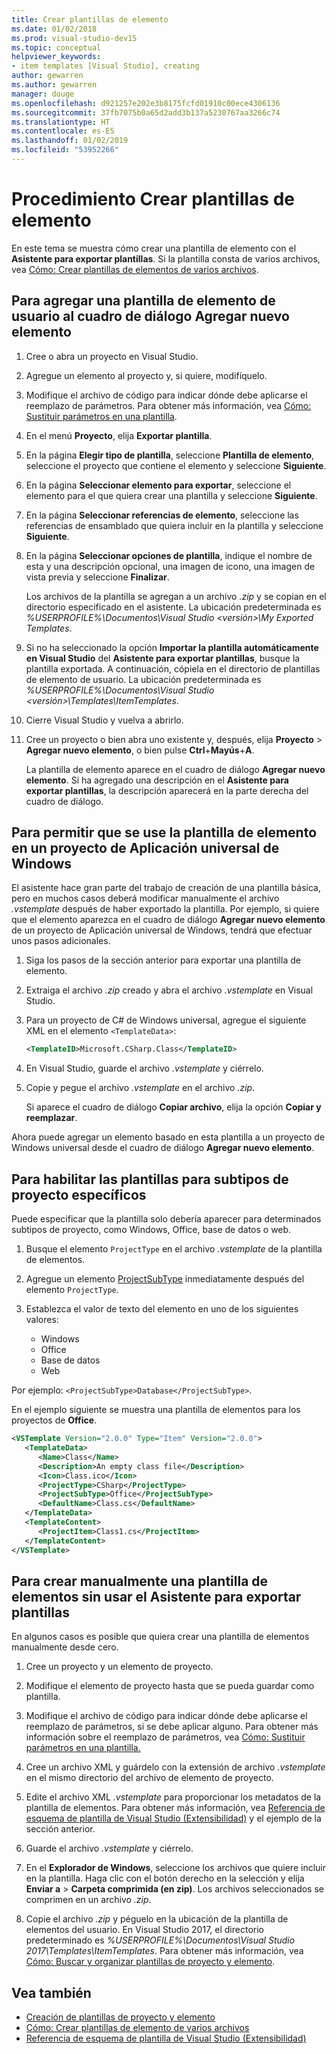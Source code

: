 ```yaml
---
title: Crear plantillas de elemento
ms.date: 01/02/2018
ms.prod: visual-studio-dev15
ms.topic: conceptual
helpviewer_keywords:
- item templates [Visual Studio], creating
author: gewarren
ms.author: gewarren
manager: douge
ms.openlocfilehash: d921257e202e3b8175fcfd01910c00ece4306136
ms.sourcegitcommit: 37fb7075b0a65d2add3b137a5230767aa3266c74
ms.translationtype: HT
ms.contentlocale: es-ES
ms.lasthandoff: 01/02/2019
ms.locfileid: "53952266"
---
```

# <a name="how-to-create-item-templates"></a>Procedimiento Crear plantillas de elemento

En este tema se muestra cómo crear una plantilla de elemento con el **Asistente para exportar plantillas**. Si la plantilla consta de varios archivos, vea [Cómo: Crear plantillas de elementos de varios archivos](../ide/how-to-create-multi-file-item-templates.md).

## <a name="to-add-a-user-item-template-to-the-add-new-item-dialog-box"></a>Para agregar una plantilla de elemento de usuario al cuadro de diálogo Agregar nuevo elemento

1. Cree o abra un proyecto en Visual Studio.

1. Agregue un elemento al proyecto y, si quiere, modifíquelo.

1. Modifique el archivo de código para indicar dónde debe aplicarse el reemplazo de parámetros. Para obtener más información, vea [Cómo: Sustituir parámetros en una plantilla](../ide/how-to-substitute-parameters-in-a-template.md).

1. En el menú **Proyecto**, elija **Exportar plantilla**.

1. En la página **Elegir tipo de plantilla**, seleccione **Plantilla de elemento**, seleccione el proyecto que contiene el elemento y seleccione **Siguiente**.

1. En la página **Seleccionar elemento para exportar**, seleccione el elemento para el que quiera crear una plantilla y seleccione **Siguiente**.

1. En la página **Seleccionar referencias de elemento**, seleccione las referencias de ensamblado que quiera incluir en la plantilla y seleccione **Siguiente**.

1. En la página **Seleccionar opciones de plantilla**, indique el nombre de esta y una descripción opcional, una imagen de icono, una imagen de vista previa y seleccione **Finalizar**.

    Los archivos de la plantilla se agregan a un archivo *.zip* y se copian en el directorio especificado en el asistente. La ubicación predeterminada es *%USERPROFILE%\Documentos\Visual Studio \<versión\>\My Exported Templates*.

1. Si no ha seleccionado la opción **Importar la plantilla automáticamente en Visual Studio** del **Asistente para exportar plantillas**, busque la plantilla exportada. A continuación, cópiela en el directorio de plantillas de elemento de usuario. La ubicación predeterminada es *%USERPROFILE%\Documentos\Visual Studio \<versión\>\Templates\ItemTemplates*.

1. Cierre Visual Studio y vuelva a abrirlo.

1. Cree un proyecto o bien abra uno existente y, después, elija **Proyecto** > **Agregar nuevo elemento**, o bien pulse **Ctrl**+**Mayús**+**A**.

   La plantilla de elemento aparece en el cuadro de diálogo **Agregar nuevo elemento**. Si ha agregado una descripción en el **Asistente para exportar plantillas**, la descripción aparecerá en la parte derecha del cuadro de diálogo.

## <a name="to-enable-the-item-template-to-be-used-in-a-universal-windows-app-project"></a>Para permitir que se use la plantilla de elemento en un proyecto de Aplicación universal de Windows

El asistente hace gran parte del trabajo de creación de una plantilla básica, pero en muchos casos deberá modificar manualmente el archivo *.vstemplate* después de haber exportado la plantilla. Por ejemplo, si quiere que el elemento aparezca en el cuadro de diálogo **Agregar nuevo elemento** de un proyecto de Aplicación universal de Windows, tendrá que efectuar unos pasos adicionales.

1. Siga los pasos de la sección anterior para exportar una plantilla de elemento.

1. Extraiga el archivo *.zip* creado y abra el archivo *.vstemplate* en Visual Studio.

1. Para un proyecto de C# de Windows universal, agregue el siguiente XML en el elemento `<TemplateData>`:

   ```xml
   <TemplateID>Microsoft.CSharp.Class</TemplateID>
   ```

1. En Visual Studio, guarde el archivo *.vstemplate* y ciérrelo.

1. Copie y pegue el archivo *.vstemplate* en el archivo *.zip*.

     Si aparece el cuadro de diálogo **Copiar archivo**, elija la opción **Copiar y reemplazar**.

Ahora puede agregar un elemento basado en esta plantilla a un proyecto de Windows universal desde el cuadro de diálogo **Agregar nuevo elemento**.

## <a name="to-enable-templates-for-specific-project-subtypes"></a>Para habilitar las plantillas para subtipos de proyecto específicos

Puede especificar que la plantilla solo debería aparecer para determinados subtipos de proyecto, como Windows, Office, base de datos o web.

1. Busque el elemento `ProjectType` en el archivo *.vstemplate* de la plantilla de elementos.

1. Agregue un elemento [ProjectSubType](../extensibility/projectsubtype-element-visual-studio-templates.md) inmediatamente después del elemento `ProjectType`.

1. Establezca el valor de texto del elemento en uno de los siguientes valores:

    - Windows
    - Office
    - Base de datos
    - Web

Por ejemplo: `<ProjectSubType>Database</ProjectSubType>`.

En el ejemplo siguiente se muestra una plantilla de elementos para los proyectos de **Office**.

```xml
<VSTemplate Version="2.0.0" Type="Item" Version="2.0.0">
   <TemplateData>
      <Name>Class</Name>
      <Description>An empty class file</Description>
      <Icon>Class.ico</Icon>
      <ProjectType>CSharp</ProjectType>
      <ProjectSubType>Office</ProjectSubType>
      <DefaultName>Class.cs</DefaultName>
   </TemplateData>
   <TemplateContent>
      <ProjectItem>Class1.cs</ProjectItem>
   </TemplateContent>
</VSTemplate>
```

## <a name="to-manually-create-an-item-template-without-using-the-export-template-wizard"></a>Para crear manualmente una plantilla de elementos sin usar el Asistente para exportar plantillas

En algunos casos es posible que quiera crear una plantilla de elementos manualmente desde cero.

1. Cree un proyecto y un elemento de proyecto.

1. Modifique el elemento de proyecto hasta que se pueda guardar como plantilla.

1. Modifique el archivo de código para indicar dónde debe aplicarse el reemplazo de parámetros, si se debe aplicar alguno. Para obtener más información sobre el reemplazo de parámetros, vea [Cómo: Sustituir parámetros en una plantilla.](../ide/how-to-substitute-parameters-in-a-template.md)

1. Cree un archivo XML y guárdelo con la extensión de archivo *.vstemplate* en el mismo directorio del archivo de elemento de proyecto.

1. Edite el archivo XML *.vstemplate* para proporcionar los metadatos de la plantilla de elementos. Para obtener más información, vea [Referencia de esquema de plantilla de Visual Studio (Extensibilidad)](../extensibility/visual-studio-template-schema-reference.md) y el ejemplo de la sección anterior.

1. Guarde el archivo *.vstemplate* y ciérrelo.

1. En el **Explorador de Windows**, seleccione los archivos que quiere incluir en la plantilla. Haga clic con el botón derecho en la selección y elija **Enviar a** > **Carpeta comprimida (en zip)**. Los archivos seleccionados se comprimen en un archivo *.zip*.

1. Copie el archivo *.zip* y péguelo en la ubicación de la plantilla de elementos del usuario. En Visual Studio 2017, el directorio predeterminado es *%USERPROFILE%\Documentos\Visual Studio 2017\Templates\ItemTemplates*. Para obtener más información, vea [Cómo: Buscar y organizar plantillas de proyecto y elemento](../ide/how-to-locate-and-organize-project-and-item-templates.md).

## <a name="see-also"></a>Vea también

- [Creación de plantillas de proyecto y elemento](../ide/creating-project-and-item-templates.md)
- [Cómo: Crear plantillas de elemento de varios archivos](../ide/how-to-create-multi-file-item-templates.md)
- [Referencia de esquema de plantilla de Visual Studio (Extensibilidad)](../extensibility/visual-studio-template-schema-reference.md)
